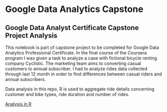 # Google Data Analytics Capstone

## Google Data Analyst Certificate Capstone Project Analysis

This notebook is part of capstone project to be completed for Google Data Analytics Professional Certificate. In the final course of the Coursera program I was given a task to analyze a case with fictional bicycle renting company Cyclistic. The marketing team aims to converting casual customers to annual subscriber. I had to analyze rides data collected through last 12 month in order to find differences between casual riders and annual subscribers.

Data analysis in this repo, R is used to aggregate ride details concerning customer and bike types, ride duration and number of rides.

[Analysis in R](/capstone_analysis.R)
